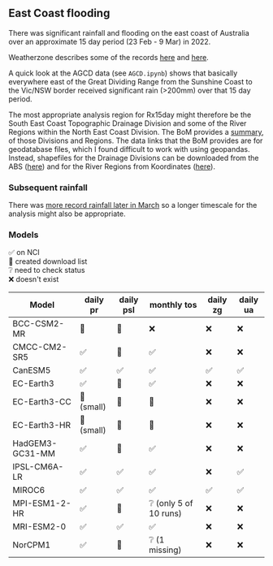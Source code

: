 ## East Coast flooding

There was significant rainfall and flooding on the east coast of Australia
over an approximate 15 day period (23 Feb - 9 Mar) in 2022.

Weatherzone describes some of the records
[here](https://www.weatherzone.com.au/news/how-rare-was-this-rain-and-flooding-event/536508) and
[here](https://www.weatherzone.com.au/news/sydney-gradually-clearing-after-16-day-deluge/536560).

A quick look at the AGCD data (see `AGCD.ipynb`) shows that basically everywhere
east of the Great Dividing Range from the Sunshine Coast to the Vic/NSW border
received significant rain (>200mm) over that 15 day period.

The most appropriate analysis region for Rx15day might therefore be
the South East Coast Topographic Drainage Division
and some of the River Regions within the North East Coast Division.
The BoM provides a [summary](http://www.bom.gov.au/water/about/riverBasinAuxNav.shtml),
of those Divisions and Regions.
The data links that the BoM provides are for geodatabase files,
which I found difficult to work with using geopandas.
Instead,
shapefiles for the Drainage Divisions can be downloaded from the ABS
([here](https://www.abs.gov.au/statistics/standards/australian-statistical-geography-standard-asgs-edition-3/jul2021-jun2026/access-and-downloads/digital-boundary-files)) and for the River Regions from Koordinates
([here](https://koordinates.com/layer/741-australias-river-basins-1997/)).

### Subsequent rainfall

There was [more record rainfall later in March](https://www.weatherzone.com.au/news/floodwater-rising-after-250-to-350mm-hits-qld-and-nsw-in-last-24-hours/536798)
so a longer timescale for the analysis might also be appropriate.

### Models

:white_check_mark: on NCI  
:black_square_button: created download list  
:grey_question: need to check status  
:x: doesn't exist  

| Model           | daily pr | daily psl | monthly tos |  daily zg |  daily ua |
| ---             | ---      | ---       | ---         | --        | --        |
| BCC-CSM2-MR     | :black_square_button: | :black_square_button:  | :x: | :x: | :x: |
| CMCC-CM2-SR5    | :white_check_mark: | :black_square_button: | :white_check_mark: | :x: | :x: |
| CanESM5         | :white_check_mark: | :white_check_mark: | :white_check_mark: | :white_check_mark: | :white_check_mark: |
| EC-Earth3       | :white_check_mark: | :black_square_button: | :white_check_mark: | :x: | :x: |
| EC-Earth3-CC    | :black_square_button: (small) | :black_square_button: | :black_square_button: | :x: | :x: |
| EC-Earth3-HR    | :black_square_button: (small) | :black_square_button: | :black_square_button: | :x: | :x: |
| HadGEM3-GC31-MM | :white_check_mark: | :black_square_button: | :white_check_mark: | :x: | :x: |
| IPSL-CM6A-LR    | :white_check_mark: | :white_check_mark: | :white_check_mark: | :x: | :white_check_mark: |
| MIROC6          | :white_check_mark: | :white_check_mark: | :white_check_mark: | :white_check_mark: | :white_check_mark: |
| MPI-ESM1-2-HR   | :white_check_mark: | :black_square_button: | :grey_question: (only 5 of 10 runs) | :x: | :x: |
| MRI-ESM2-0      | :white_check_mark: | :white_check_mark: | :white_check_mark: | :x: | :x: |
| NorCPM1         | :white_check_mark: | :black_square_button: | :grey_question: (1 missing) | :x: | :x: |
